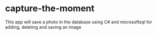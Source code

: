 # capture-the-moment
This app will save a photo in the database using C# and microsoftsql for adding, deleting and saving an image 
